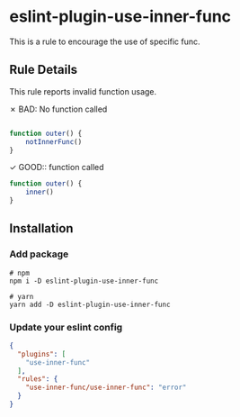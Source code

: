 # eslint-plugin-use-inner-func

This is a rule to encourage the use of specific func.

## Rule Details

This rule reports invalid function usage.

✗ BAD: No function called
```typescript

function outer() {
    notInnerFunc()
}
```

✓ GOOD:: function called
```typescript
function outer() {
    inner()
}
```

## Installation
### Add package
```shell
# npm
npm i -D eslint-plugin-use-inner-func

# yarn
yarn add -D eslint-plugin-use-inner-func
```

### Update your eslint config
```json
{
  "plugins": [
    "use-inner-func"
  ],
  "rules": {
    "use-inner-func/use-inner-func": "error"
  }
}
```
